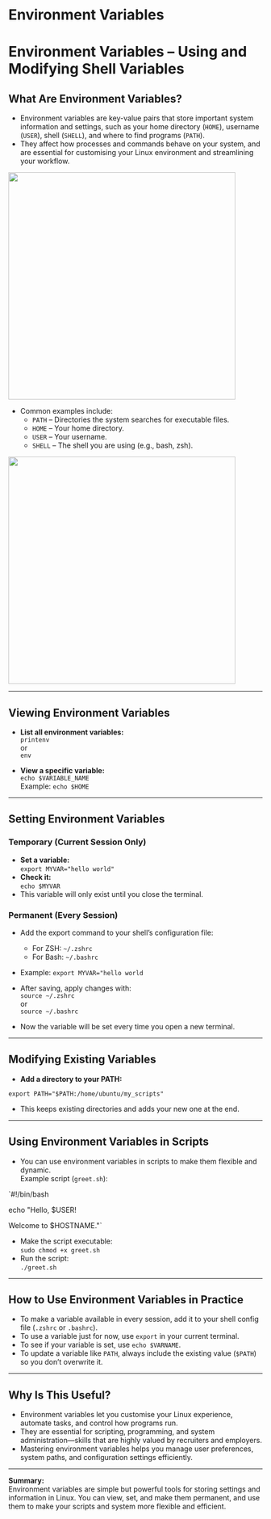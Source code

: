 # Environment Variables









# Environment Variables – Using and Modifying Shell Variables

## What Are Environment Variables?

- Environment variables are key-value pairs that store important system information and settings, such as your home directory (`HOME`), username (`USER`), shell (`SHELL`), and where to find programs (`PATH`).
- They affect how processes and commands behave on your system, and are essential for customising your Linux environment and streamlining your workflow.

<img src="https://github.com/user-attachments/assets/2db4cf31-91fc-48c4-87bc-23803fe1c993" width="450" />


- Common examples include:
  - `PATH` – Directories the system searches for executable files.
  - `HOME` – Your home directory.
  - `USER` – Your username.
  - `SHELL` – The shell you are using (e.g., bash, zsh).


<img src="https://github.com/user-attachments/assets/8ce4b166-1918-4ec2-9f69-c3f588efde6b" width="450" />

---

## Viewing Environment Variables

- **List all environment variables:**  
  `printenv`  
  or  
  `env`

- **View a specific variable:**  
  `echo $VARIABLE_NAME`  
  Example: `echo $HOME`

---

## Setting Environment Variables

### Temporary (Current Session Only)

- **Set a variable:**  
  `export MYVAR="hello world"`
- **Check it:**  
  `echo $MYVAR`
- This variable will only exist until you close the terminal.

### Permanent (Every Session)

- Add the export command to your shell’s configuration file:
  - For ZSH: `~/.zshrc`
  - For Bash: `~/.bashrc`
- Example: `export MYVAR="hello world`

- After saving, apply changes with:  
`source ~/.zshrc`  
or  
`source ~/.bashrc`
- Now the variable will be set every time you open a new terminal.

---

## Modifying Existing Variables

- **Add a directory to your PATH:**  

`export PATH="$PATH:/home/ubuntu/my_scripts"`

- This keeps existing directories and adds your new one at the end.

---

## Using Environment Variables in Scripts

- You can use environment variables in scripts to make them flexible and dynamic.  
Example script (`greet.sh`):

`#!/bin/bash

echo "Hello, $USER! 

Welcome to $HOSTNAME."`

- Make the script executable:  
`sudo chmod +x greet.sh`
- Run the script:  
`./greet.sh`

---

## How to Use Environment Variables in Practice

- To make a variable available in every session, add it to your shell config file (`.zshrc` or `.bashrc`).
- To use a variable just for now, use `export` in your current terminal.
- To see if your variable is set, use `echo $VARNAME`.
- To update a variable like `PATH`, always include the existing value (`$PATH`) so you don’t overwrite it.

---

## Why Is This Useful?

- Environment variables let you customise your Linux experience, automate tasks, and control how programs run.
- They are essential for scripting, programming, and system administration—skills that are highly valued by recruiters and employers.
- Mastering environment variables helps you manage user preferences, system paths, and configuration settings efficiently.

---

**Summary:**  
Environment variables are simple but powerful tools for storing settings and information in Linux. You can view, set, and make them permanent, and use them to make your scripts and system more flexible and efficient.
